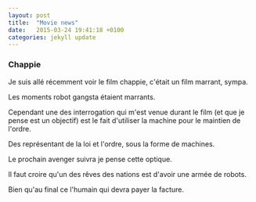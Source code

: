```yaml
---
layout: post
title:  "Movie news"
date:   2015-03-24 19:41:18 +0100
categories: jekyll update
---
```

### Chappie

Je suis allé récemment voir le film chappie, c'était un film marrant, sympa.

Les moments robot gangsta étaient marrants.

Cependant une des interrogation qui m'est venue durant le film (et que je pense est un objectif) est le fait d'utiliser la machine pour le maintien de l'ordre.

Des représentant de la loi et l'ordre, sous la forme de machines.

Le prochain avenger suivra je pense cette optique.

Il faut croire qu'un des rêves des nations est d'avoir une armée de robots.

Bien qu'au final ce l'humain qui devra payer la facture.

